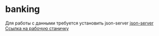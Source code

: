 # banking 
Для работы с данными требуется установить json-server <a href='https://www.npmjs.com/package/json-server?activeTab=versions'>json-server</a>
<a href='https://anatoliydanets.github.io/banking/'>Ссылка на рабочую станичку</a> 